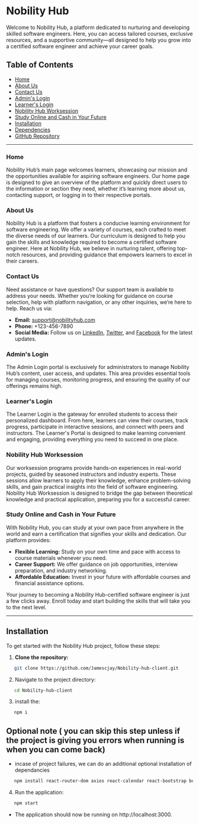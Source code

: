 # Nobility Hub

Welcome to Nobility Hub, a platform dedicated to nurturing and developing skilled software engineers. Here, you can access tailored courses, exclusive resources, and a supportive community—all designed to help you grow into a certified software engineer and achieve your career goals.

## Table of Contents
- [Home](#home)
- [About Us](#about-us)
- [Contact Us](#contact-us)
- [Admin's Login](#admins-login)
- [Learner's Login](#learners-login)
- [Nobility Hub Worksession](#nobility-hub-worksession)
- [Study Online and Cash in Your Future](#study-online-and-cash-in-your-future)
- [Installation](#installation)
- [Dependencies](#dependencies)
- [GitHub Repository](#github-repository)

---

### Home
Nobility Hub’s main page welcomes learners, showcasing our mission and the opportunities available for aspiring software engineers. Our home page is designed to give an overview of the platform and quickly direct users to the information or section they need, whether it’s learning more about us, contacting support, or logging in to their respective portals.

### About Us
Nobility Hub is a platform that fosters a conducive learning environment for software engineering. We offer a variety of courses, each crafted to meet the diverse needs of our learners. Our curriculum is designed to help you gain the skills and knowledge required to become a certified software engineer. Here at Nobility Hub, we believe in nurturing talent, offering top-notch resources, and providing guidance that empowers learners to excel in their careers.

### Contact Us
Need assistance or have questions? Our support team is available to address your needs. Whether you’re looking for guidance on course selection, help with platform navigation, or any other inquiries, we’re here to help. Reach us via:

- **Email:** support@nobilityhub.com
- **Phone:** +123-456-7890
- **Social Media:** Follow us on [LinkedIn](#), [Twitter](#), and [Facebook](#) for the latest updates.

### Admin's Login
The Admin Login portal is exclusively for administrators to manage Nobility Hub’s content, user access, and updates. This area provides essential tools for managing courses, monitoring progress, and ensuring the quality of our offerings remains high.

### Learner's Login
The Learner Login is the gateway for enrolled students to access their personalized dashboard. From here, learners can view their courses, track progress, participate in interactive sessions, and connect with peers and instructors. The Learner's Portal is designed to make learning convenient and engaging, providing everything you need to succeed in one place.

### Nobility Hub Worksession
Our worksession programs provide hands-on experiences in real-world projects, guided by seasoned instructors and industry experts. These sessions allow learners to apply their knowledge, enhance problem-solving skills, and gain practical insights into the field of software engineering. Nobility Hub Worksession is designed to bridge the gap between theoretical knowledge and practical application, preparing you for a successful career.

### Study Online and Cash in Your Future
With Nobility Hub, you can study at your own pace from anywhere in the world and earn a certification that signifies your skills and dedication. Our platform provides:

- **Flexible Learning:** Study on your own time and pace with access to course materials whenever you need.
- **Career Support:** We offer guidance on job opportunities, interview preparation, and industry networking.
- **Affordable Education:** Invest in your future with affordable courses and financial assistance options.

Your journey to becoming a Nobility Hub-certified software engineer is just a few clicks away. Enroll today and start building the skills that will take you to the next level.

---

## Installation

To get started with the Nobility Hub project, follow these steps:

1. **Clone the repository:**

```bash
   git clone https://github.com/Jamescjay/Nobility-hub-client.git

```

2. Navigate to the project directory:

```bash
   cd Nobility-hub-client
```

3. install the:

```bash
   npm i
```

## Optional note ( you can skip this step unless if the project is giving you errors when running is when you can come back)
 - incase of project failures, we can do an additional optional installation of dependancies

 ```bash
    npm install react-router-dom axios react-calendar react-bootstrap bootstrap @fortawesome/fontawesome-svg-core @fortawesome/free-solid-svg-icons @fortawesome/react-fontawesome recharts lucide-react react-icons socket.io socket.io-client react-chat-elements react-modal react-chat-engine-pretty
```

4. Run the application:
```bash
   npm start
```
 - The application should now be running on http://localhost:3000.
